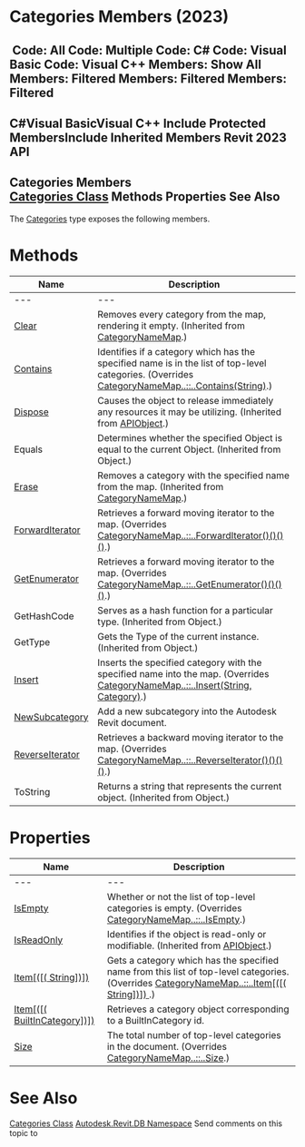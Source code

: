 # Categories Members (2023)

﻿
 Code: All Code: Multiple Code: C# Code: Visual Basic Code: Visual C++  Members: Show All Members: Filtered Members: Filtered Members: Filtered   
---  
C#Visual BasicVisual C++
Include Protected MembersInclude Inherited Members
Revit 2023 API  
---  
Categories Members  
[Categories Class](6708af38-6a62-ead0-88ff-c68bedd88ffe.md "Categories Class") Methods Properties See Also  
---  
The [Categories](6708af38-6a62-ead0-88ff-c68bedd88ffe.md "Categories Class") type exposes the following members.
# Methods
| Name | Description |
| --- | --- |
| --- | --- | --- |
| [Clear](af97ab30-831f-2dcb-73a3-5cc3ad59025c.md "Clear Method") | Removes every category from the map, rendering it empty. (Inherited from [CategoryNameMap](d452bf69-eef2-2d6c-1e8d-cc059c0fe513.md "CategoryNameMap Class").) |
| [Contains](26ed0ffb-eeeb-7be1-4979-ac917eac698e.md "Contains Method") | Identifies if a category which has the specified name is in the list of top-level categories. (Overrides [CategoryNameMap..::..Contains(String)](c68e9029-e9a2-5d72-6ec6-26c8783d3bad.md "Contains Method").) |
| [Dispose](7c03212a-b587-1c89-3912-efea0d2619c5.md "Dispose Method") | Causes the object to release immediately any resources it may be utilizing. (Inherited from [APIObject](beb86ef5-39ad-3f0d-0cd9-0c929387a2bb.md "APIObject Class").) |
| Equals | Determines whether the specified Object is equal to the current Object. (Inherited from Object.) |
| [Erase](a5b7531a-a899-2e24-c18c-8b4b372b0b55.md "Erase Method") | Removes a category with the specified name from the map. (Inherited from [CategoryNameMap](d452bf69-eef2-2d6c-1e8d-cc059c0fe513.md "CategoryNameMap Class").) |
| [ForwardIterator](7d7f07c1-c704-9a6a-bb5a-53727cdc883b.md "ForwardIterator Method") | Retrieves a forward moving iterator to the map. (Overrides [CategoryNameMap..::..ForwardIterator()()()()](8dbe2846-e5c2-709d-55d8-eddb1ca17c6e.md "ForwardIterator Method").) |
| [GetEnumerator](e3fae454-0b81-94dc-b5e2-5209d73fa6d2.md "GetEnumerator Method") | Retrieves a forward moving iterator to the map. (Overrides [CategoryNameMap..::..GetEnumerator()()()()](f7eb867b-e9c8-1a42-3d34-f082bfa48583.md "GetEnumerator Method").) |
| GetHashCode | Serves as a hash function for a particular type.  (Inherited from Object.) |
| GetType | Gets the Type of the current instance. (Inherited from Object.) |
| [Insert](4dab9242-c529-b837-1464-496cee3b14a5.md "Insert Method") | Inserts the specified category with the specified name into the map. (Overrides [CategoryNameMap..::..Insert(String, Category)](18ff0437-a581-9cf3-ed34-c8d0e8e4337c.md "Insert Method").) |
| [NewSubcategory](aba44eba-9882-54cb-fe52-30553a684c34.md "NewSubcategory Method") | Add a new subcategory into the Autodesk Revit document. |
| [ReverseIterator](65147b61-2771-bedf-a3b4-0a7e99292fa1.md "ReverseIterator Method") | Retrieves a backward moving iterator to the map. (Overrides [CategoryNameMap..::..ReverseIterator()()()()](243317ae-9a4e-7bc2-57e1-5efddfaeaab6.md "ReverseIterator Method").) |
| ToString | Returns a string that represents the current object. (Inherited from Object.) |

# Properties
| Name | Description |
| --- | --- |
| --- | --- | --- |
| [IsEmpty](1bbb1e15-53a2-277e-0f87-2ec61124e4be.md "IsEmpty Property") | Whether or not the list of top-level categories is empty. (Overrides [CategoryNameMap..::..IsEmpty](b2e2f8a8-e106-b326-384b-cc8a936b5cb3.md "IsEmpty Property").) |
| [IsReadOnly](d516bcd2-a3fd-a578-58f6-f1add979bd07.md "IsReadOnly Property") | Identifies if the object is read-only or modifiable. (Inherited from [APIObject](beb86ef5-39ad-3f0d-0cd9-0c929387a2bb.md "APIObject Class").) |
| [Item[([( String])]) ](9e2a96fc-df10-2e33-e042-53360cc9724e.md "Item Property \(String\)") | Gets a category which has the specified name from this list of top-level categories. (Overrides [CategoryNameMap..::..Item[([( String])]) ](5c189fd7-6881-976e-5ab1-ffd349c67ef3.md "Item Property").) |
| [Item[([( BuiltInCategory])]) ](562ddcba-8f15-7421-e7a5-6968ccef7b10.md "Item Property \(BuiltInCategory\)") | Retrieves a category object corresponding to a BuiltInCategory id. |
| [Size](63fd3a53-f8b8-77e3-4100-cbb069c7af49.md "Size Property") | The total number of top-level categories in the document. (Overrides [CategoryNameMap..::..Size](d6d2360c-cc90-63f5-4abd-8a0d9315fdf5.md "Size Property").) |

# See Also
[Categories Class](6708af38-6a62-ead0-88ff-c68bedd88ffe.md "Categories Class")
[Autodesk.Revit.DB Namespace](87546ba7-461b-c646-cbb1-2cb8f5bff8b2.md "Autodesk.Revit.DB Namespace")
Send comments on this topic to 